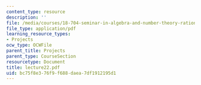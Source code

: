 ```yaml
---
content_type: resource
description: ''
file: /media/courses/18-704-seminar-in-algebra-and-number-theory-rational-points-on-elliptic-curves-fall-2004/bc75f8e376f9f688daea7df1912195d1_lecture22.pdf
file_type: application/pdf
learning_resource_types:
- Projects
ocw_type: OCWFile
parent_title: Projects
parent_type: CourseSection
resourcetype: Document
title: lecture22.pdf
uid: bc75f8e3-76f9-f688-daea-7df1912195d1
---
```

